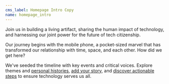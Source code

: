 ```yaml
---
cms_label: Homepage Intro Copy
name: homepage_intro
---
```

Join us in building a living artifact, sharing the human impact of technology,
and harnessing our joint power for the future of tech citizenship.


Our journey begins with the mobile phone, a pocket-sized marvel that has transformed our relationship with time, space, and each other. How did we get here?


We've seeded the timeline with key events and critical voices. Explore themes and [personal histories](/collections/peoples-stories), [add your story](/participate), and [discover actionable steps](collections/resources) to ensure technology serves us all.